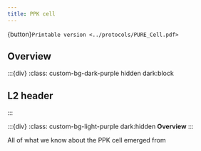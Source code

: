 ```yaml
---
title: PPK cell
---
```


{button}`Printable version <../protocols/PURE_Cell.pdf>`


## Overview


:::{div}
:class: custom-bg-dark-purple hidden dark:block
## L2 header

:::

:::{div}
:class: custom-bg-light-purple dark:hidden
**Overview**
:::



All of what we know about the PPK cell emerged from [](https://doi.org/10.63765/djnv7772)




